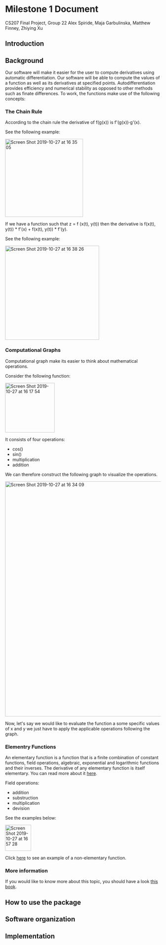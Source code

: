 # Milestone 1 Document
CS207 Final Project, Group 22
Alex Spiride, Maja Garbulinska, Matthew Finney, Zhiying Xu

## Introduction

## Background

Our software will make it easier for the user to compute derivatives using automatic differentiation. Our software will be able to compute the values of a function as well as its derivatives at specified points. Autodifferentiation provides efficiency and numerical stability as opposed to other methods such as finate differences. To work, the functions make use of the following concepts:

### The Chain Rule

According to the chain rule the derivative of f(g(x)) is f'(g(x))⋅g'(x).

See the following example: 

<img width="252" alt="Screen Shot 2019-10-27 at 16 35 05" src="https://user-images.githubusercontent.com/43005886/67641296-c3507d80-f8d7-11e9-8a03-2e80da87e26b.png">

If we have a function such that z = f (x(t), y(t)) then the derivative is f(x(t), y(t)) * f'(x) + f(x(t), y(t)) * f'(y).

See the following example: 


<img width="304" alt="Screen Shot 2019-10-27 at 16 38 26" src="https://user-images.githubusercontent.com/43005886/67641393-41148900-f8d8-11e9-90f3-45ca94f2a37c.png">


### Computational Graphs

Computational graph make its easier to think about mathematical operations. 

Consider the following function: 

<img width="160" alt="Screen Shot 2019-10-27 at 16 17 54" src="https://user-images.githubusercontent.com/43005886/67641073-6653c800-f8d5-11e9-9aca-fca591ff2473.png">

It consists of four operations: 
- cos()
- sin() 
- multiplication 
- addition 

We can therefore construct the following graph to visualize the operations. 

<img width="759" alt="Screen Shot 2019-10-27 at 16 34 09" src="https://user-images.githubusercontent.com/43005886/67641280-a1ef9180-f8d7-11e9-83d8-029c4e4c3b92.png">

Now, let's say we would like to evaluate the function a some specific values of x and y we just have to apply the applicable operations following the graph. 


### Elementry Functions

An elementary function is a function that is a finite combination of constant functions, field operations, algebraic, exponential and logarithmic functions and their inverses. The derivative of any elementary function is itself elementary. You can read more about it [here](hhttp://mathworld.wolfram.com/ElementaryFunction.html). 

Field operations: 
- addition 
- substruction 
- multiplication
- devision 

See the examples below: 


<img width="84" alt="Screen Shot 2019-10-27 at 16 57 28" src="https://user-images.githubusercontent.com/43005886/67641740-e6c8f780-f8da-11e9-9a9f-a731639fe798.png">


Click [here](https://en.wikipedia.org/wiki/Riemann_zeta_function) to see an example of a non-elementary function. 

### More information

If you would like to know more about this topic, you should have a look [this book](https://arxiv.org/pdf/1411.0583.pdf).

## How to use the package

## Software organization

## Implementation
